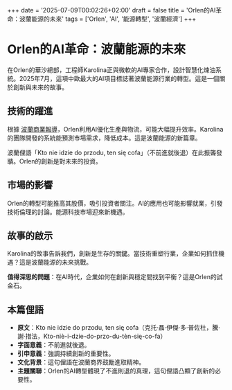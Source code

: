 +++
date = '2025-07-09T00:02:26+02:00'
draft = false
title = 'Orlen的AI革命：波蘭能源的未來'
tags = ['Orlen', 'AI', '能源轉型', '波蘭經濟']
+++

# Orlen的AI革命：波蘭能源的未來

在Orlen的華沙總部，工程師Karolina正與微軟的AI專家合作，設計智慧化煉油系統。2025年7月，這項中歐最大的AI項目標誌著波蘭能源行業的轉型。這是一個關於創新與未來的故事。

## 技術的躍進

根據 [波蘭商業報導](https://www.google.com/url?sa=E&q=https://www.money.pl/gospodarka/orlen-i-microsoft-polaczyly-sily-panstwowy-gigant-chce-rewolucji-7176116772797312a.html)，Orlen利用AI優化生產與物流，可能大幅提升效率。Karolina的團隊開發的系統能預測市場需求，降低成本。這是波蘭能源的新篇章。

波蘭俚語「Kto nie idzie do przodu, ten się cofa」（不前進就後退）在此振聾發聵。Orlen的創新是對未來的投資。

## 市場的影響

Orlen的轉型可能推高其股價，吸引投資者關注。AI的應用也可能影響就業，引發技術倫理的討論。能源科技市場迎來新機遇。

## 故事的啟示

Karolina的故事告訴我們，創新是生存的關鍵。當技術重塑行業，企業如何抓住機遇？這是波蘭能源的未來挑戰。

**值得深思的問題**：在AI時代，企業如何在創新與穩定間找到平衡？這是Orlen的試金石。

## 本篇俚語
- **原文**：Kto nie idzie do przodu, ten się cofa（克托·聶·伊傑·多·普佐杜，騰·謝·措法，Kto-niè-i-dzie-do-przo-du-tèn-się-co-fa）
- **字面意義**：不前進就後退。
- **引申意義**：強調持續創新的重要性。
- **文化背景**：這句俚語在波蘭商界鼓勵進取精神。
- **主題關聯**：Orlen的AI轉型體現了不進則退的真理，這句俚語凸顯了創新的必要性。
